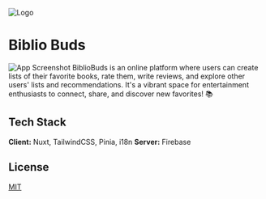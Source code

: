 ![Logo](https://dev-to-uploads.s3.amazonaws.com/uploads/articles/th5xamgrr6se0x5ro4g6.png)

# Biblio Buds

![App Screenshot](https://via.placeholder.com/468x300?text=App+Screenshot+Here)
BiblioBuds is an online platform where users can create lists of their favorite books, rate them, write reviews, and explore other users' lists and recommendations. It's a vibrant space for entertainment enthusiasts to connect, share, and discover new favorites! 📚

## Tech Stack

**Client:** Nuxt, TailwindCSS, Pinia, i18n
**Server:** Firebase

## License

[MIT](https://choosealicense.com/licenses/mit/)
